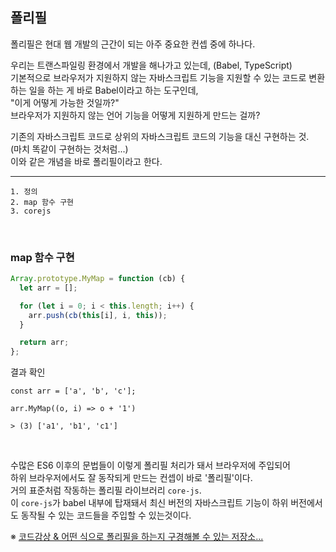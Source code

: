 ## 폴리필

폴리필은 현대 웹 개발의 근간이 되는 아주 중요한 컨셉 중에 하나다.<br />

우리는 트랜스파일링 환경에서 개발을 해나가고 있는데, (Babel, TypeScript)<br />
기본적으로 브라우저가 지원하지 않는 자바스크립트 기능을 지원할 수 있는 코드로 변환하는 일을 하는 게 바로 Babel이라고 하는 도구인데,<br />
"이게 어떻게 가능한 것일까?"<br />
브라우저가 지원하지 않는 언어 기능을 어떻게 지원하게 만드는 걸까?<br />

기존의 자바스크립트 코드로 상위의 자바스크립트 코드의 기능을 대신 구현하는 것.<br />
(마치 똑같이 구현하는 것처럼...)<br />
이와 같은 개념을 바로 폴리필이라고 한다.

---

```
1. 정의
2. map 함수 구현
3. corejs
```

<br />

### map 함수 구현

```js
Array.prototype.MyMap = function (cb) {
  let arr = [];

  for (let i = 0; i < this.length; i++) {
    arr.push(cb(this[i], i, this));
  }

  return arr;
};
```

결과 확인

```
const arr = ['a', 'b', 'c'];

arr.MyMap((o, i) => o + '1')

> (3) ['a1', 'b1', 'c1']
```

<br />

수많은 ES6 이후의 문법들이 이렇게 폴리필 처리가 돼서 브라우저에 주입되어<br />
하위 브라우저에서도 잘 동작되게 만드는 컨셉이 바로 '폴리필'이다.<br />
거의 표준처럼 작동하는 폴리필 라이브러리 `core-js`.<br />
이 `core-js`가 babel 내부에 탑재돼서 최신 버전의 자바스크립트 기능이 하위 버전에서도 동작될 수 있는 코드들을 주입할 수 있는것이다.

※ [코드감상 & 어떤 식으로 폴리필을 하는지 구경해볼 수 있는 저장소...](https://github.com/zloirock/core-js)
